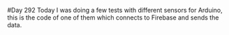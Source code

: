 #Day 292
Today I was doing a few tests with different sensors for Arduino, this is the code of one of them which connects to Firebase and sends the data.